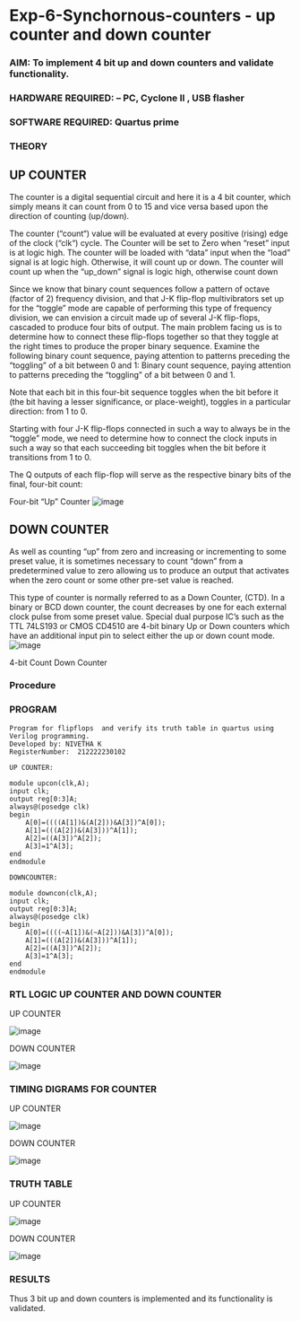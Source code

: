 # Exp-6-Synchornous-counters - up counter and down counter 
### AIM: To implement 4 bit up and down counters and validate  functionality.
### HARDWARE REQUIRED:  – PC, Cyclone II , USB flasher
### SOFTWARE REQUIRED:   Quartus prime
### THEORY 

## UP COUNTER 
The counter is a digital sequential circuit and here it is a 4 bit counter, which simply means it can count from 0 to 15 and vice versa based upon the direction of counting (up/down). 

The counter (“count“) value will be evaluated at every positive (rising) edge of the clock (“clk“) cycle.
The Counter will be set to Zero when “reset” input is at logic high.
The counter will be loaded with “data” input when the “load” signal is at logic high. Otherwise, it will count up or down.
The counter will count up when the “up_down” signal is logic high, otherwise count down

Since we know that binary count sequences follow a pattern of octave (factor of 2) frequency division, and that J-K flip-flop multivibrators set up for the “toggle” mode are capable of performing this type of frequency division, we can envision a circuit made up of several J-K flip-flops, cascaded to produce four bits of output.
The main problem facing us is to determine how to connect these flip-flops together so that they toggle at the right times to produce the proper binary sequence.
Examine the following binary count sequence, paying attention to patterns preceding the “toggling” of a bit between 0 and 1:
Binary count sequence, paying attention to patterns preceding the “toggling” of a bit between 0 and 1.

Note that each bit in this four-bit sequence toggles when the bit before it (the bit having a lesser significance, or place-weight), toggles in a particular direction: from 1 to 0.



 
 

Starting with four J-K flip-flops connected in such a way to always be in the “toggle” mode, we need to determine how to connect the clock inputs in such a way so that each succeeding bit toggles when the bit before it transitions from 1 to 0.

The Q outputs of each flip-flop will serve as the respective binary bits of the final, four-bit count:

 
 

Four-bit “Up” Counter
![image](https://user-images.githubusercontent.com/36288975/169644758-b2f4339d-9532-40c5-af40-8f4f8c942e2c.png)



## DOWN COUNTER 

As well as counting “up” from zero and increasing or incrementing to some preset value, it is sometimes necessary to count “down” from a predetermined value to zero allowing us to produce an output that activates when the zero count or some other pre-set value is reached.

This type of counter is normally referred to as a Down Counter, (CTD). In a binary or BCD down counter, the count decreases by one for each external clock pulse from some preset value. Special dual purpose IC’s such as the TTL 74LS193 or CMOS CD4510 are 4-bit binary Up or Down counters which have an additional input pin to select either the up or down count mode.
![image](https://user-images.githubusercontent.com/36288975/169644844-1a14e123-7228-4ed8-81a9-eb937dff4ac8.png)


4-bit Count Down Counter
### Procedure
### PROGRAM 
```
Program for flipflops  and verify its truth table in quartus using Verilog programming.
Developed by: NIVETHA K
RegisterNumber:  212222230102
```
```
UP COUNTER:

module upcon(clk,A);
input clk;
output reg[0:3]A;
always@(posedge clk)
begin
	A[0]=((((A[1])&(A[2]))&A[3])^A[0]);
	A[1]=(((A[2])&(A[3]))^A[1]);
	A[2]=((A[3])^A[2]);
	A[3]=1^A[3];
end
endmodule

DOWNCOUNTER:

module downcon(clk,A);
input clk;
output reg[0:3]A;
always@(posedge clk)
begin
	A[0]=((((~A[1])&(~A[2]))&A[3])^A[0]);
	A[1]=(((A[2])&(A[3]))^A[1]);
	A[2]=((A[3])^A[2]);
	A[3]=1^A[3];
end
endmodule
```

### RTL LOGIC UP COUNTER AND DOWN COUNTER  

UP COUNTER

![image](https://github.com/NivethaKumar30/Exp-7-Synchornous-counters-/assets/119559844/84e1f69c-c1b1-4b12-a533-44b906f31374)

DOWN COUNTER

![image](https://github.com/NivethaKumar30/Exp-7-Synchornous-counters-/assets/119559844/b7cecd7c-9d7e-4f0d-aa87-12b62cf131e9)


### TIMING DIGRAMS FOR COUNTER  

UP COUNTER

![image](https://github.com/NivethaKumar30/Exp-7-Synchornous-counters-/assets/119559844/8e88672e-1aaa-495d-81d2-c45f90d233f9)


DOWN COUNTER

![image](https://github.com/NivethaKumar30/Exp-7-Synchornous-counters-/assets/119559844/0a2fc5ca-0253-4f4d-8490-ee3be14077d5)

### TRUTH TABLE 

UP COUNTER

![image](https://github.com/NivethaKumar30/Exp-7-Synchornous-counters-/assets/119559844/f6b2aca5-cfe8-4f36-ab5d-b830a909f8b1)

DOWN COUNTER

![image](https://github.com/NivethaKumar30/Exp-7-Synchornous-counters-/assets/119559844/0447ba7a-327b-4781-961c-5cdd5fbf5db3)

### RESULTS 

Thus 3 bit up and down counters is implemented and its functionality is validated.
